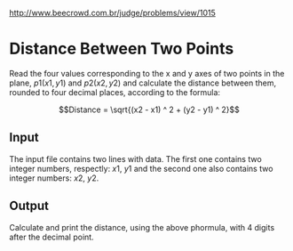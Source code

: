 http://www.beecrowd.com.br/judge/problems/view/1015

# Distance Between Two Points

Read the four values corresponding to the x and y axes of
two points in the plane, $p1 (x1, y1)$ and $p2 (x2, y2)$ and
calculate the distance between them, rounded to four
decimal places, according to the formula:

$$Distance = \sqrt{(x2 - x1) ^ 2 + (y2 - y1) ^ 2}$$

## Input

The input file contains two lines with data. The first one
contains two integer numbers, respectly: $x1$, $y1$ and the
second one also contains two integer numbers: $x2$, $y2$.

## Output

Calculate and print the distance, using the above phormula,
with 4 digits after the decimal point.

